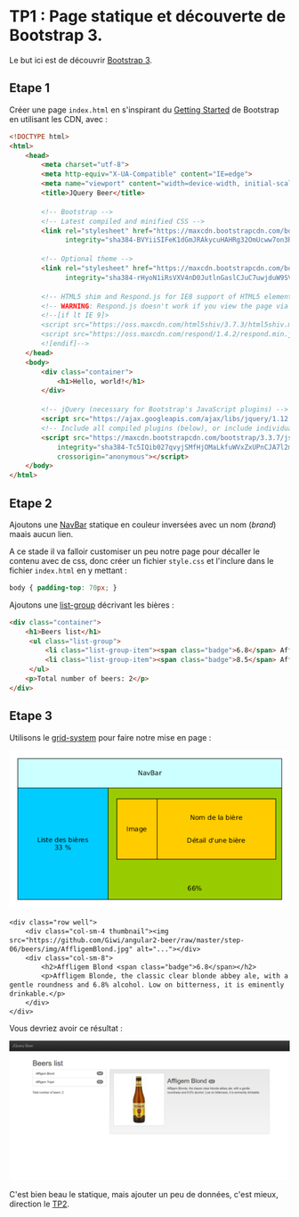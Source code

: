 # TP1 : Page statique et découverte de Bootstrap 3.

Le but ici est de découvrir [Bootstrap 3](http://getbootstrap.com/).

## Etape 1

Créer une page `index.html` en s'inspirant du [Getting Started](http://getbootstrap.com/getting-started/) de Bootstrap
en utilisant les CDN, avec :

```html
<!DOCTYPE html>
<html>
    <head>
        <meta charset="utf-8">
        <meta http-equiv="X-UA-Compatible" content="IE=edge">
        <meta name="viewport" content="width=device-width, initial-scale=1">
        <title>JQuery Beer</title>

        <!-- Bootstrap -->
        <!-- Latest compiled and minified CSS -->
        <link rel="stylesheet" href="https://maxcdn.bootstrapcdn.com/bootstrap/3.3.7/css/bootstrap.min.css"
              integrity="sha384-BVYiiSIFeK1dGmJRAkycuHAHRg32OmUcww7on3RYdg4Va+PmSTsz/K68vbdEjh4u" crossorigin="anonymous">

        <!-- Optional theme -->
        <link rel="stylesheet" href="https://maxcdn.bootstrapcdn.com/bootstrap/3.3.7/css/bootstrap-theme.min.css"
              integrity="sha384-rHyoN1iRsVXV4nD0JutlnGaslCJuC7uwjduW9SVrLvRYooPp2bWYgmgJQIXwl/Sp" crossorigin="anonymous">

        <!-- HTML5 shim and Respond.js for IE8 support of HTML5 elements and media queries -->
        <!-- WARNING: Respond.js doesn't work if you view the page via file:// -->
        <!--[if lt IE 9]>
        <script src="https://oss.maxcdn.com/html5shiv/3.7.3/html5shiv.min.js"></script>
        <script src="https://oss.maxcdn.com/respond/1.4.2/respond.min.js"></script>
        <![endif]-->
    </head>
    <body>
        <div class="container">
            <h1>Hello, world!</h1>
        </div>

        <!-- jQuery (necessary for Bootstrap's JavaScript plugins) -->
        <script src="https://ajax.googleapis.com/ajax/libs/jquery/1.12.4/jquery.min.js"></script>
        <!-- Include all compiled plugins (below), or include individual files as needed -->
        <script src="https://maxcdn.bootstrapcdn.com/bootstrap/3.3.7/js/bootstrap.min.js"
            integrity="sha384-Tc5IQib027qvyjSMfHjOMaLkfuWVxZxUPnCJA7l2mCWNIpG9mGCD8wGNIcPD7Txa"
            crossorigin="anonymous"></script>
    </body>
</html>
```

## Etape 2

Ajoutons une [NavBar](http://getbootstrap.com/components/#navbar-fixed-top) statique
en couleur inversées avec un nom (*brand*) maais aucun lien.

A ce stade il va falloir customiser un peu notre page pour décaller le contenu avec de css, donc créer un fichier `style.css` et l'inclure dans le fichier `index.html` en y mettant :

```css
body { padding-top: 70px; }
```

Ajoutons une [list-group](http://getbootstrap.com/components/#list-group) décrivant les bières :

```html
<div class="container">
    <h1>Beers list</h1>
     <ul class="list-group">
         <li class="list-group-item"><span class="badge">6.8</span> Affligem Blond</li>
         <li class="list-group-item"><span class="badge">8.5</span> Affligem Tripel</li>
     </ul>
    <p>Total number of beers: 2</p>
</div>
```

## Etape 3

Utilisons le [grid-system](http://getbootstrap.com/css/#grid) pour faire notre mise en page :

![Screenshot](../assets/asset01.png)

```
<div class="row well">
    <div class="col-sm-4 thumbnail"><img src="https://github.com/Giwi/angular2-beer/raw/master/step-06/beers/img/AffligemBlond.jpg" alt="..."></div>
    <div class="col-sm-8">
        <h2>Affligem Blond <span class="badge">6.8</span></h2>
        <p>Affligem Blonde, the classic clear blonde abbey ale, with a gentle roundness and 6.8% alcohol. Low on bitterness, it is eminently drinkable.</p>
    </div>
</div>
```

Vous devriez avoir ce résultat :

![Screenshot](../assets/asset02.png)

C'est bien beau le statique, mais ajouter un peu de données, c'est mieux, direction le [TP2](../tp2).